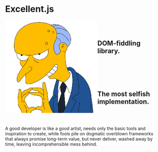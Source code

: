 # Excellent.js

<img align="left" width="299" height="302" src="./images/burns1.gif">

<br/>
<br/>

## DOM-fiddling library.

<br/>
<br/>
<br/>
<br/>

## The most selfish implementation.

<br/>
<br/>

A good developer is like a good artist, needs only the basic tools and inspiration to create,
while fools pile on dogmatic overblown frameworks that always promise long-term value, but
never deliver, washed away by time, leaving incomprehensible mess behind.

